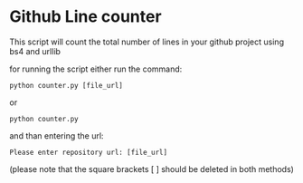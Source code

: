 # Github Line counter
This script will count the total number of lines in your github project using bs4 and urllib

for running the script either run the command:

```
python counter.py [file_url]
```

or 

```
python counter.py
```

and than entering the url:

```
Please enter repository url: [file_url]
```

(please note that the square brackets [ ] should be deleted in both methods)
